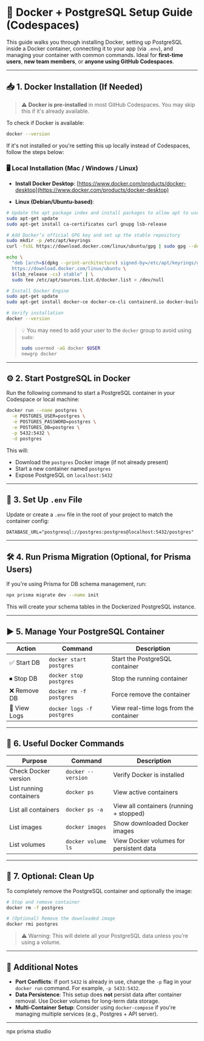 # 🐳 Docker + PostgreSQL Setup Guide (Codespaces)

This guide walks you through installing Docker, setting up PostgreSQL inside a Docker container, connecting it to your app (via `.env`), and managing your container with common commands. Ideal for **first-time users**, **new team members**, or **anyone using GitHub Codespaces**.

---

## 📥 1. Docker Installation (If Needed)

> ⚠️ **Docker is pre-installed** in most GitHub Codespaces. You may skip this if it's already available.

To check if Docker is available:

```bash
docker --version
```

If it's not installed or you're setting this up locally instead of Codespaces, follow the steps below:

### 🖥️ Local Installation (Mac / Windows / Linux)

* **Install Docker Desktop**:
  [https://www.docker.com/products/docker-desktop](https://www.docker.com/products/docker-desktop)

* **Linux (Debian/Ubuntu-based)**:

```bash
# Update the apt package index and install packages to allow apt to use a repository over HTTPS
sudo apt-get update
sudo apt-get install ca-certificates curl gnupg lsb-release

# Add Docker’s official GPG key and set up the stable repository
sudo mkdir -p /etc/apt/keyrings
curl -fsSL https://download.docker.com/linux/ubuntu/gpg | sudo gpg --dearmor -o /etc/apt/keyrings/docker.gpg

echo \
  "deb [arch=$(dpkg --print-architecture) signed-by=/etc/apt/keyrings/docker.gpg] \
  https://download.docker.com/linux/ubuntu \
  $(lsb_release -cs) stable" | \
  sudo tee /etc/apt/sources.list.d/docker.list > /dev/null

# Install Docker Engine
sudo apt-get update
sudo apt-get install docker-ce docker-ce-cli containerd.io docker-buildx-plugin docker-compose-plugin

# Verify installation
docker --version
```

> 💡 You may need to add your user to the `docker` group to avoid using `sudo`:
>
> ```bash
> sudo usermod -aG docker $USER
> newgrp docker
> ```

---

## ⚙️ 2. Start PostgreSQL in Docker

Run the following command to start a PostgreSQL container in your Codespace or local machine:

```bash
docker run --name postgres \
  -e POSTGRES_USER=postgres \
  -e POSTGRES_PASSWORD=postgres \
  -e POSTGRES_DB=postgres \
  -p 5432:5432 \
  -d postgres
```

This will:

* Download the `postgres` Docker image (if not already present)
* Start a new container named `postgres`
* Expose PostgreSQL on `localhost:5432`

---

## 🧾 3. Set Up `.env` File

Update or create a `.env` file in the root of your project to match the container config:

```env
DATABASE_URL="postgresql://postgres:postgres@localhost:5432/postgres"
```

---

## 🛠️ 4. Run Prisma Migration (Optional, for Prisma Users)

If you're using Prisma for DB schema management, run:

```bash
npx prisma migrate dev --name init
```

This will create your schema tables in the Dockerized PostgreSQL instance.

---

## ▶️ 5. Manage Your PostgreSQL Container

| Action       | Command                   | Description                            |
| ------------ | ------------------------- | -------------------------------------- |
| ✅ Start DB   | `docker start postgres`   | Start the PostgreSQL container         |
| ⏹ Stop DB    | `docker stop postgres`    | Stop the running container             |
| ❌ Remove DB  | `docker rm -f postgres`   | Force remove the container             |
| 🔄 View Logs | `docker logs -f postgres` | View real-time logs from the container |

---

## 🧰 6. Useful Docker Commands

| Purpose                 | Command            | Description                             |
| ----------------------- | ------------------ | --------------------------------------- |
| Check Docker version    | `docker --version` | Verify Docker is installed              |
| List running containers | `docker ps`        | View active containers                  |
| List all containers     | `docker ps -a`     | View all containers (running + stopped) |
| List images             | `docker images`    | Show downloaded Docker images           |
| List volumes            | `docker volume ls` | View Docker volumes for persistent data |

---

## 🧹 7. Optional: Clean Up

To completely remove the PostgreSQL container and optionally the image:

```bash
# Stop and remove container
docker rm -f postgres

# (Optional) Remove the downloaded image
docker rmi postgres
```

> ⚠️ Warning: This will delete all your PostgreSQL data unless you’re using a volume.

---

## 📌 Additional Notes

* **Port Conflicts**: If port `5432` is already in use, change the `-p` flag in your `docker run` command. For example, `-p 5433:5432`.
* **Data Persistence**: This setup does **not** persist data after container removal. Use Docker volumes for long-term data storage.
* **Multi-Container Setup**: Consider using `docker-compose` if you're managing multiple services (e.g., Postgres + API server).

---


npx prisma studio